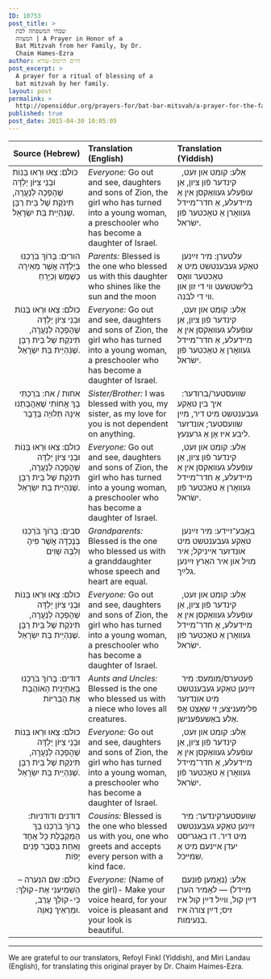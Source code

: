 ```yaml
---
ID: 10753
post_title: >
  שבחי המשפחה לבת
  המצווה | A Prayer in Honor of a
  Bat Mitzvah from her Family, by Dr.
  Chaim Hames-Ezra
author: חיים היימס-עזרא
post_excerpt: >
  A prayer for a ritual of blessing of a
  bat mitzvah by her family.
layout: post
permalink: >
  http://opensiddur.org/prayers-for/bat-bar-mitsvah/a-prayer-for-the-family-to-say-in-honor-of-the-bat-mitzvah/
published: true
post_date: 2015-04-30 10:05:05
---
```

<table style="margin-left: auto;margin-right: auto;" class="draggable">
<thead><tr><th id="x" style="text-align: right;">Source (Hebrew)</th><th style="text-align: left;">Translation (English)</th><th style="text-align: left;">Translation (Yiddish)</th></tr></thead>
<tbody>
<tr><td style="vertical-align:top;" width="28%">
<div class="liturgy"><span lang="he">
<span class="instruction">כולם:</span>
 צֵאוּ וּרְאוּ בְּנוֹת וּבְנֵי צִיּוֹן יַלְדָּה שֶׁהָפְכָה לְנַעֲרָה, תִּינֹקֶת שֶׁל בֵּית רַבָּן שֶׁנִּהְיֵית בַּת יִשְׂרָאֵל.
</span></div>
</td>
 
<td style="vertical-align:top;" width="33%">
<div class="english">
<em>Everyone:</em>
Go out and see, daughters and sons of Zion, the girl who has turned into a young woman, a preschooler who has become a daughter of Israel.
</span></div>
</td>
 
<td style="vertical-align:top;" width="33%">
<div class="yiddish">
&nbsp;
<span class="instruction">אַלע:</span>
 קומט און זעט, קינדער פֿון ציון, אַן עופֿעלע געװאַקסן אין אַ מײדעלע, אַ חדר־מײדל געװאָרן אַ טאָכטער פֿון ישׂראל.
</div>
</td></tr>


<tr><td style="vertical-align:top;" width="28%">
<div class="liturgy" style="text-align: right;"><span lang="he">
<span class="instruction">הורים:</span>
 בָּרוֹךְ בֹּרַכְנוּ בְּיַלְדָּה אֲשֶׁר מְאִירָה כְּשֶׁמֶשׁ וְכַיָּרֵחַ
</span></div>
</td>
 
<td style="vertical-align:top;" width="33%">
<div class="english">
<em>Parents:</em> 
Blessed is the one who blessed us with this daughter who shines like the sun and the moon
</span></div>
</td>
 
<td style="vertical-align:top;" width="33%">
<div class="yiddish">
&nbsp;
<span class="instruction">עלטערן:</span>
 מיר זײַנען טאַקע געבענטשט מיט אַ טאָכטער װאָס בלישטשעט װי די זון און װי די לבֿנה.
</div>
</td></tr>


<tr><td style="vertical-align:top;" width="28%">
<div class="liturgy" style="text-align: right;"><span lang="he">
<span class="instruction">כולם:</span>
 צֵאוּ וּרְאוּ בְּנוֹת וּבְנֵי צִיּוֹן יַלְדָּה שֶׁהָפְכָה לְנַעֲרָה, תִּינֹקֶת שֶׁל בֵּית רַבָּן שֶׁנִּהְיֵית בַּת יִשְׂרָאֵל.
</span></div>
</td>
 
<td style="vertical-align:top;" width="33%">
<div class="english">
<em>Everyone:</em> 
Go out and see, daughters and sons of Zion, the girl who has turned into a young woman, a preschooler who has become a daughter of Israel.
</span></div>
</td>
 
<td style="vertical-align:top;" width="33%">
<div class="yiddish">
&nbsp;
<span class="instruction">אַלע:</span>
 קומט און זעט, קינדער פֿון ציון, אַן עופֿעלע געװאַקסן אין אַ מײדעלע, אַ חדר־מײדל געװאָרן אַ טאָכטער פֿון ישׂראל.
</div>
</td></tr>


<tr><td style="vertical-align:top;" width="28%">
<div class="liturgy" style="text-align: right;"><span lang="he">
<span class="instruction">אחות / אח:</span>
 בֹּרַכְתִּי בָּךְ אֲחוֹתִי שֶׁאַהֲבָתֵנוּ אֵינָהּ תְּלוּיָה בְּדָבָר
</span></div>
</td>
 
<td style="vertical-align:top;" width="33%">
<div class="english">
<em>Sister/Brother:</em>
I was blessed with you, my sister, as my love for you is not dependent on anything.
</span></div>
</td>
 
<td style="vertical-align:top;" width="33%">
<div class="yiddish">
&nbsp;
<span class="instruction">שװעסטער/ברודער:</span> איך בין טאַקע געבענטשט מיט דיר, מײַן שװעסטער; אונדזער ליבע איז אָן אַ גרענעץ.
</div>
</td></tr>


<tr><td style="vertical-align:top;" width="28%">
<div class="liturgy" style="text-align: right;"><span lang="he">
<span class="instruction">כולם:</span>
 צֵאוּ וּרְאוּ בְּנוֹת וּבְנֵי צִיּוֹן יַלְדָּה שֶׁהָפְכָה לְנַעֲרָה, תִּינֹקֶת שֶׁל בֵּית רַבָּן שֶׁנִּהְיֵית בַּת יִשְׂרָאֵל.
</span></div>
</td>
 
<td style="vertical-align:top;" width="33%">
<div class="english">
<em>Everyone:</em> 
Go out and see, daughters and sons of Zion, the girl who has turned into a young woman, a preschooler who has become a daughter of Israel.
</span></div>
</td>
 
<td style="vertical-align:top;" width="33%">
<div class="yiddish">
&nbsp;
<span class="instruction">אַלע:</span>
 קומט און זעט, קינדער פֿון ציון, אַן עופֿעלע געװאַקסן אין אַ מײדעלע, אַ חדר־מײדל געװאָרן אַ טאָכטער פֿון ישׂראל.
</div>
</td></tr>


<tr><td style="vertical-align:top;" width="28%">
<div class="liturgy" style="text-align: right;"><span lang="he">
<span class="instruction">סבים:</span>
 בָּרוֹךְ בֹּרַכְנוּ בְּנֶכְדָּה אֲשֶׁר פִּיהָ וְלִבָּהּ שָׁוִים
</span></div>
</td>
 
<td style="vertical-align:top;" width="33%">
<div class="english">
<em>Grandparents:</em> 
Blessed is the one who blessed us with a granddaughter whose speech and heart are equal.
</span></div>
</td>
 
<td style="vertical-align:top;" width="33%">
<div class="yiddish">
&nbsp;
<span class="instruction">באָבע־זײדע:</span>
 מיר זײַנען טאַקע געבענטשט מיט אונדזער אײניקל; איר מױל און איר האַרץ זײַנען גלײַך.
</div>
</td></tr>


<tr><td style="vertical-align:top;" width="28%">
<div class="liturgy" style="text-align: right;"><span lang="he">
<span class="instruction">כולם:</span>
 צֵאוּ וּרְאוּ בְּנוֹת וּבְנֵי צִיּוֹן יַלְדָּה שֶׁהָפְכָה לְנַעֲרָה, תִּינֹקֶת שֶׁל בֵּית רַבָּן שֶׁנִּהְיֵית בַּת יִשְׂרָאֵל.
</span></div>
</td>
 
<td style="vertical-align:top;" width="33%">
<div class="english">
<em>Everyone:</em> 
Go out and see, daughters and sons of Zion, the girl who has turned into a young woman, a preschooler who has become a daughter of Israel.
</span></div>
</td>
 
<td style="vertical-align:top;" width="33%">
<div class="yiddish">
&nbsp;
<span class="instruction">אַלע:</span>
 קומט און זעט, קינדער פֿון ציון, אַן עופֿעלע געװאַקסן אין אַ מײדעלע, אַ חדר־מײדל געװאָרן אַ טאָכטער פֿון ישׂראל.
</div>
</td></tr>


<tr><td style="vertical-align:top;" width="28%">
<div class="liturgy" style="text-align: right;"><span lang="he">
<span class="instruction">דודים:</span>
 בָּרוֹךְ בֹּרַכְנוּ בְּאַחְיָנִית הָאוֹהֶבֶת אֶת הַבְּרִיּוֹת
</span></div>
</td>
 
<td style="vertical-align:top;" width="33%">
<div class="english">
<em>Aunts and Uncles:</em> 
Blessed is the one who blessed us with a niece who loves all creatures.
</span></div>
</td>
 
<td style="vertical-align:top;" width="33%">
<div class="yiddish">
&nbsp;
<span class="instruction">פֿעטערס/מומעס:</span> מיר זײַנען טאַקע געבענטשט מיט אונדזער פּלימעניצע; זי שאַצט אָפּ אַלע באַשעפֿענישן.
</div>
</td></tr>


<tr><td style="vertical-align:top;" width="28%">
<div class="liturgy" style="text-align: right;"><span lang="he">
<span class="instruction">כולם:</span>
 צֵאוּ וּרְאוּ בְּנוֹת וּבְנֵי צִיּוֹן יַלְדָּה שֶׁהָפְכָה לְנַעֲרָה, תִּינֹקֶת שֶׁל בֵּית רַבָּן שֶׁנִּהְיֵית בַּת יִשְׂרָאֵל.
</span></div>
</td>
 
<td style="vertical-align:top;" width="33%">
<div class="english">
<em>Everyone:</em>
Go out and see, daughters and sons of Zion, the girl who has turned into a young woman, a preschooler who has become a daughter of Israel.
</span></div>
</td>
 
<td style="vertical-align:top;" width="33%">
<div class="yiddish">
&nbsp;
<span class="instruction">אַלע:</span>
 קומט און זעט, קינדער פֿון ציון, אַן עופֿעלע געװאַקסן אין אַ מײדעלע, אַ חדר־מײדל געװאָרן אַ טאָכטער פֿון ישׂראל.
</div>
</td></tr>


<tr><td style="vertical-align:top;" width="28%">
<div class="liturgy" style="text-align: right;"><span lang="he">
<span class="instruction">דודנים ודודניות:</span>
 בָּרוֹךְ בֹּרַכְנוּ בָּךְ הַמְּקַבֶּלֶת כָּל אֶחָד וְאַחַת בְּסֵבֶר פָּנִים יָפוֹת
</span></div>
</td>
 
<td style="vertical-align:top;" width="33%">
<div class="english">
<em>Cousins:</em> 
Blessed is the one who blessed us with you, one who greets and accepts every person with a kind face.
</span></div>
</td>
 
<td style="vertical-align:top;" width="33%">
<div class="yiddish">
&nbsp;
<span class="instruction">שװעסטערקינדער:</span>
  מיר זײַנען טאַקע געבענטשט מיט דיר.  דו באַגריסט יעדן אײנעם מיט אַ שמײכל.
</div>
</td></tr>


<tr><td style="vertical-align:top;" width="28%">
<div class="liturgy" style="text-align: right;"><span lang="he">
<span class="instruction">כולם:</span>
 שם הנערה – הַשְׁמִיעִנִי אֶת-קוֹלֵךְ: כִּי-קוֹלֵךְ עָרֵב, וּמַרְאֵיךְ נָאוֶה.
</span></div>
</td>
 
<td style="vertical-align:top;" width="33%">
<div class="english">
<em>Everyone: </em>
(Name of the girl)- Make your voice heard, for your voice is pleasant and your look is beautiful.
</span></div>
</td>
 
<td style="vertical-align:top;" width="33%">
<div class="yiddish">
&nbsp;
<span class="instruction">אַלע:</span>
 (נאָמען פֿונעם מײדל) ― לאָמיר הערן דײַן קול, װײַל דײַן קול איז זיס; דײַן צורה איז בנעימות.
</div>
</td></tr>
</tbody></tbody></tbody></tbody></table>

<hr />
We are grateful to our translators, Refoyl Finkl (Yiddish), and Miri Landau (English), for translating this original prayer by Dr. Chaim Haimes-Ezra.